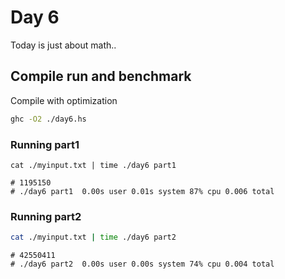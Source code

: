 # Day 6

Today is just about math..

## Compile run and benchmark

Compile with optimization

```sh
ghc -O2 ./day6.hs
```

### Running part1 

```
cat ./myinput.txt | time ./day6 part1
```

```
# 1195150
# ./day6 part1  0.00s user 0.01s system 87% cpu 0.006 total
```

### Running part2 

```sh
cat ./myinput.txt | time ./day6 part2
```

```
# 42550411
# ./day6 part2  0.00s user 0.00s system 74% cpu 0.004 total
```
